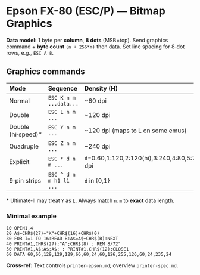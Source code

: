 # Epson FX-80 (ESC/P) — Bitmap Graphics

**Data model:** 1 byte per **column**, **8 dots** (MSB=top). Send graphics command + **byte count** `(n + 256*m)` then data. Set line spacing for 8‑dot rows, e.g., `ESC A 8`.

## Graphics commands

| Mode | Sequence | Density (H) |
|:--|:--|:--|
| Normal | `ESC K n m ...data...` | ~60 dpi |
| Double | `ESC L n m ...` | ~120 dpi |
| Double (hi‑speed)* | `ESC Y n m ...` | ~120 dpi (maps to L on some emus) |
| Quadruple | `ESC Z n m ...` | ~240 dpi |
| Explicit | `ESC * d n m ...` | `d`=0:60,1:120,2:120(hi),3:240,4:80,5:72,6:90 dpi |
| 9‑pin strips | `ESC ^ d n m h1 l1 ...` | `d` in {0,1} |

\* Ultimate‑II may treat `Y` as `L`. Always match `n,m` to **exact** data length.

### Minimal example

```basic
10 OPEN1,4
20 A$=CHR$(27)+"K"+CHR$(16)+CHR$(0)
30 FOR I=1 TO 16:READ B:A$=A$+CHR$(B):NEXT
40 PRINT#1,CHR$(27);"A";CHR$(8) : REM 8/72"
50 PRINT#1,A$;A$;A$; : PRINT#1,CHR$(12):CLOSE1
60 DATA 60,66,129,129,129,66,60,24,60,126,255,126,60,24,235,24
```

**Cross‑ref:** Text controls `printer-epson.md`; overview `printer-spec.md`.
